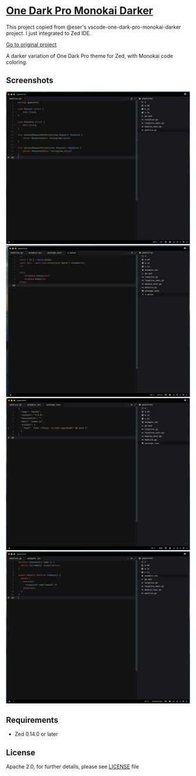 # [One Dark Pro Monokai Darker](https://github.com/9ssi7/zed-one-dark-pro-monokai-darker)

This project copied from @eser's vscode-one-dark-pro-monokai-darker project. I just integrated to Zed IDE.

[Go to original project](https://github.com/eser/vscode-one-dark-pro-monokai-darker)

A darker variation of One Dark Pro theme for Zed, with Monokai code coloring.

## Screenshots

![Screenshot 01](images/ss01.png "Screenshot #01")
![Screenshot 02](images/ss02.png "Screenshot #02")
![Screenshot 03](images/ss03.png "Screenshot #03")
![Screenshot 04](images/ss04.png "Screenshot #04")


## Requirements

* Zed 0.14.0 or later


## License

Apache 2.0, for further details, please see [LICENSE](LICENSE) file

